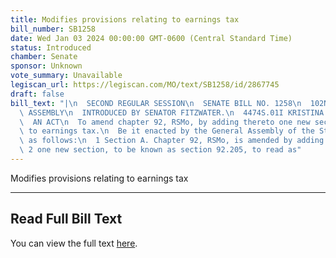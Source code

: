 ```yaml
---
title: Modifies provisions relating to earnings tax
bill_number: SB1258
date: Wed Jan 03 2024 00:00:00 GMT-0600 (Central Standard Time)
status: Introduced
chamber: Senate
sponsor: Unknown
vote_summary: Unavailable
legiscan_url: https://legiscan.com/MO/text/SB1258/id/2867745
draft: false
bill_text: "|\n  SECOND REGULAR SESSION\n  SENATE BILL NO. 1258\n  102ND GENERA L\
  \ ASSEMBLY\n  INTRODUCED BY SENATOR FITZWATER.\n  4474S.01I KRISTINA MARTIN, Secretary\n\
  \  AN ACT\n  To amend chapter 92, RSMo, by adding thereto one new section relating\
  \ to earnings tax.\n  Be it enacted by the General Assembly of the State of Missouri,\
  \ as follows:\n  1 Section A. Chapter 92, RSMo, is amended by adding thereto\n \
  \ 2 one new section, to be known as section 92.205, to read as"
---
```

Modifies provisions relating to earnings tax

---

## Read Full Bill Text

You can view the full text [here](https://legiscan.com/MO/text/SB1258/id/2867745).
